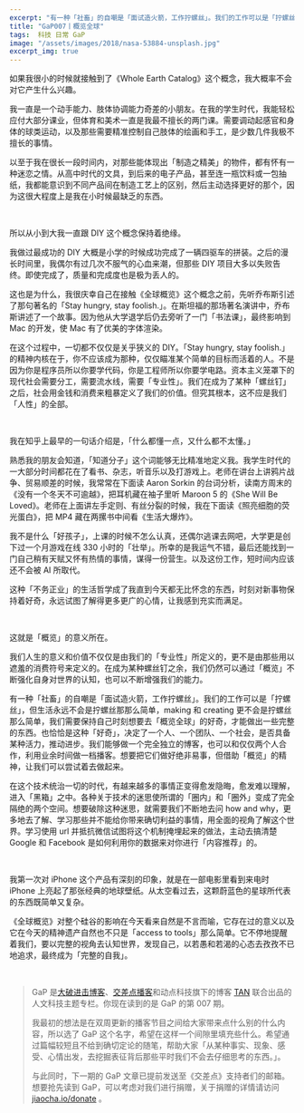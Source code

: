 ```yaml
---
excerpt: "有一种「社畜」的自嘲是「面试造火箭，工作拧螺丝」。我们的工作可以是「拧螺丝」，但生活永远不会是拧螺丝那那么简单，making 和 creating 更不会是拧螺丝那么简单，我们需要保持自己时刻想要去「概览全球」的好奇，才能做出一些完整的东西。也恰恰是这种「好奇」，决定了一个人、一个团队、一个社会，是否具备某种活力，推动进步。"
title: "GaP007丨概览全球"
tags:  科技 日常 GaP
image: "/assets/images/2018/nasa-53884-unsplash.jpg"
excerpt_img: true
---
```


如果我很小的时候就接触到了《Whole Earth Catalog》这个概念，我大概率不会对它产生什么兴趣。

我一直是一个动手能力、肢体协调能力奇差的小朋友。在我的学生时代，我能轻松应付大部分课业，但体育和美术一直是我最不擅长的两门课。需要调动起感官和身体的球类运动，以及那些需要精准控制自己肢体的绘画和手工，是少数几件我极不擅长的事情。

以至于我在很长一段时间内，对那些能体现出「制造之精美」的物件，都有怀有一种迷恋之情。从高中时代的文具，到后来的电子产品，甚至连一瓶饮料或一包抽纸，我都能意识到不同产品间在制造工艺上的区别，然后主动选择更好的那个，因为这很大程度上是我在小时候最缺乏的东西。

<br>

所以从小到大我一直跟 DIY 这个概念保持着绝缘。

我做过最成功的 DIY 大概是小学的时候成功完成了一辆四驱车的拼装。之后的漫长时间里，我偶尔有过几次不服气的心血来潮，但那些 DIY 项目大多以失败告终。即使完成了，质量和完成度也是极为丢人的。

这也是为什么，我很庆幸自己在接触《全球概览》这个概念之前，先听乔布斯引述了那句著名的「Stay hungry, stay foolish.」。在斯坦福的那场著名演讲中，乔布斯讲述了一个故事。因为他从大学退学后仍去旁听了一门「书法课」，最终影响到 Mac 的开发，使 Mac 有了优美的字体渲染。

在这个过程中，一切都不仅仅是关乎狭义的 DIY。「Stay hungry, stay foolish.」的精神内核在于，你不应该成为那种，仅仅瞄准某个简单的目标而活着的人。不是因为你是程序员所以你要学代码，你是工程师所以你要学电路。资本主义笼罩下的现代社会需要分工，需要流水线，需要「专业性」。我们在成为了某种「螺丝钉」之后，社会用金钱和消费来粗暴定义了我们的价值。但究其根本，这不应是我们「人性」的全部。

<br>

我在知乎上最早的一句话介绍是，「什么都懂一点，又什么都不太懂。」

熟悉我的朋友会知道，「知道分子」这个词能够无比精准地定义我。我学生时代的一大部分时间都花在了看书、杂志，听音乐以及打游戏上。老师在讲台上讲鸦片战争、贸易顺差的时候，我常常在下面读 Aaron Sorkin 的台词分析，读南方周末的《没有一个冬天不可逾越》，把耳机藏在袖子里听 Maroon 5 的《She Will Be Loved》。老师在上面讲左手定则、有丝分裂的时候，我在下面读《照亮细胞的荧光蛋白》，把 MP4 藏在两摞书中间看《生活大爆炸》。

我不是什么「好孩子」，上课的时候不怎么认真，还偶尔逃课去网吧，大学更是创下过一个月游戏在线 330 小时的「壮举」。所幸的是我运气不错，最后还能找到一门自己稍有天赋又怀有热情的事情，谋得一份营生。以及这份工作，短时间内应该还不会被 AI 所取代。

这种「不务正业」的生活哲学成了我直到今天都无比怀念的东西，时刻对新事物保持着好奇，永远试图了解得更多更广的心情，让我感到充实而满足。

<br>

这就是「概览」的意义所在。

我们人生的意义和价值不仅仅是由我们的「专业性」所定义的，更不是由那些用以遮羞的消费符号来定义的。在成为某种螺丝钉之余，我们仍然可以通过「概览」不断强化自身对世界的认知，也可以不断增强我们的能力。

有一种「社畜」的自嘲是「面试造火箭，工作拧螺丝」。我们的工作可以是「拧螺丝」，但生活永远不会是拧螺丝那那么简单，making 和 creating 更不会是拧螺丝那么简单，我们需要保持自己时刻想要去「概览全球」的好奇，才能做出一些完整的东西。也恰恰是这种「好奇」，决定了一个人、一个团队、一个社会，是否具备某种活力，推动进步。我们能够做一个完全独立的博客，也可以和仅仅两个人合作，利用业余时间做一档播客。想要把它们做好绝非易事，但借助「概览」的精神，让我们可以尝试着去做起来。

在这个技术统治一切的时代，有越来越多的事情正变得愈发隐晦，愈发难以理解，进入「黑箱」之中。各种关于技术的迷思使所谓的「圈内」和「圈外」变成了完全隔绝的两个空间。想要破除这种迷思，就需要我们不断地去问 how and why，更多地去了解、学习那些并不能给你带来确切利益的事情，用全面的视角了解这个世界。学习使用 url 并抵抗微信试图将这个机制掩埋起来的做法，主动去搞清楚 Google 和 Facebook 是如何利用你的数据来对你进行「内容推荐」的。

<br>

我第一次对 iPhone 这个产品有深刻的印象，就是在一部电影里看到来电时 iPhone 上亮起了那张经典的地球壁纸。从太空看过去，这颗蔚蓝色的星球所代表的东西既简单又复杂。

《全球概览》对整个硅谷的影响在今天看来自然是不言而喻，它存在过的意义以及它在今天的精神遗产自然也不只是「access to tools」那么简单。它不停地提醒着我们，要以完整的视角去认知世界，发现自己，以若愚和若渴的心态去孜孜不已地追求，最终成为「完整的自我」。

<br>

> GaP 是[大破进击博客](https://jesor.me/about)、[交差点播客](https://jiaocha.io/about)和动点科技旗下的博客 [TAN](https://tan.today/about/) 联合出品的人文科技主题专栏。你现在读到的是 GaP 的第 007 期。
>
>我最初的想法是在双周更新的播客节目之间给大家带来点什么别的什么内容，所以选了 GaP 这个名字，希望在这样一个间隙里填充些什么。希望通过篇幅较短且不给到确切定论的随笔，帮助大家「从某种事实、现象、感受、心情出发，去挖掘表征背后那些平时我们不会去仔细思考的东西。」。
>
>与此同时，下一期的 GaP 文章已提前发送至《交差点》支持者们的邮箱。想要抢先读到 GaP，可以考虑对我们进行捐赠，关于捐赠的详情请访问 [jiaocha.io/donate](https://jiaocha.io/donate) 。